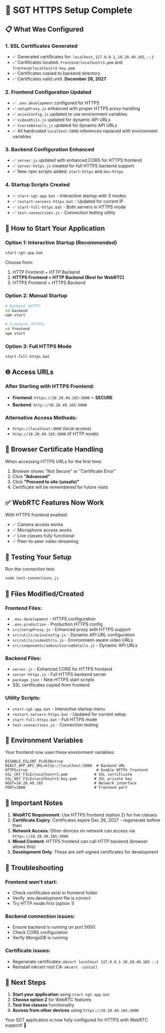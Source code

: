 # 🔐 SGT HTTPS Setup Complete

## 📋 What Was Configured

### 1. SSL Certificates Generated
- ✅ Generated certificates for: `localhost`, `127.0.0.1`, `10.20.49.165`, `::1`
- ✅ Certificates located: `frontend/localhost+3.pem` and `frontend/localhost+3-key.pem`
- ✅ Certificates copied to backend directory
- ✅ Certificates valid until: **December 26, 2027**

### 2. Frontend Configuration Updated
- ✅ `.env.development` configured for HTTPS
- ✅ `setupProxy.js` enhanced with proper HTTPS proxy handling
- ✅ `axiosConfig.js` updated to use environment variables
- ✅ `videoUtils.js` updated for dynamic API URLs
- ✅ `CourseDetails.js` updated for dynamic API URLs
- ✅ All hardcoded `localhost:5000` references replaced with environment variables

### 3. Backend Configuration Enhanced
- ✅ `server.js` updated with enhanced CORS for HTTPS frontend
- ✅ `server-https.js` created for full HTTPS backend support
- ✅ New npm scripts added: `start:https` and `dev:https`

### 4. Startup Scripts Created
- ✅ `start-sgt-app.bat` - Interactive startup with 3 modes
- ✅ `restart-servers-https.bat` - Updated for current IP
- ✅ `start-full-https.bat` - Both servers in HTTPS mode
- ✅ `test-connections.js` - Connection testing utility

## 🚀 How to Start Your Application

### Option 1: Interactive Startup (Recommended)
```bash
start-sgt-app.bat
```
Choose from:
1. HTTP Frontend + HTTP Backend
2. **HTTPS Frontend + HTTP Backend (Best for WebRTC)**
3. HTTPS Frontend + HTTPS Backend

### Option 2: Manual Startup
```bash
# Backend (HTTP)
cd backend
npm start

# Frontend (HTTPS)
cd frontend
npm start
```

### Option 3: Full HTTPS Mode
```bash
start-full-https.bat
```

## 🌐 Access URLs

### After Starting with HTTPS Frontend:
- **Frontend**: `https://10.20.49.165:3000` ⭐ **SECURE**
- **Backend**: `http://10.20.49.165:5000`

### Alternative Access Methods:
- `https://localhost:3000` (local access)
- `http://10.20.49.165:3000` (if HTTP mode)

## 🔐 Browser Certificate Handling

When accessing HTTPS URLs for the first time:
1. Browser shows "Not Secure" or "Certificate Error"
2. Click **"Advanced"**
3. Click **"Proceed to site (unsafe)"**
4. Certificate will be remembered for future visits

## ✅ WebRTC Features Now Work

With HTTPS frontend enabled:
- ✅ Camera access works
- ✅ Microphone access works
- ✅ Live classes fully functional
- ✅ Peer-to-peer video streaming

## 🧪 Testing Your Setup

Run the connection test:
```bash
node test-connections.js
```

## 📁 Files Modified/Created

### Frontend Files:
- `.env.development` - HTTPS configuration
- `.env.production` - Production HTTPS config
- `src/setupProxy.js` - Enhanced proxy with HTTPS support
- `src/utils/axiosConfig.js` - Dynamic API URL configuration
- `src/utils/videoUtils.js` - Environment-aware video URLs
- `src/components/admin/CourseDetails.js` - Dynamic API URLs

### Backend Files:
- `server.js` - Enhanced CORS for HTTPS frontend
- `server-https.js` - Full HTTPS backend server
- `package.json` - New HTTPS start scripts
- SSL certificates copied from frontend

### Utility Scripts:
- `start-sgt-app.bat` - Interactive startup menu
- `restart-servers-https.bat` - Updated for current setup
- `start-full-https.bat` - Full HTTPS mode
- `test-connections.js` - Connection testing

## 🔧 Environment Variables

Your frontend now uses these environment variables:

```env
DISABLE_ESLINT_PLUGIN=true
REACT_APP_API_URL=http://localhost:5000  # Backend URL
HTTPS=true                               # Enable HTTPS frontend
SSL_CRT_FILE=localhost+3.pem            # SSL certificate
SSL_KEY_FILE=localhost+3-key.pem        # SSL private key
HOST=10.20.49.165                       # Network interface
PORT=3000                               # Frontend port
```

## 🚨 Important Notes

1. **WebRTC Requirement**: Use HTTPS frontend (option 2) for live classes
2. **Certificate Expiry**: Certificates expire Dec 26, 2027 - regenerate before then
3. **Network Access**: Other devices on network can access via `https://10.20.49.165:3000`
4. **Mixed Content**: HTTPS frontend can call HTTP backend (browser allows this)
5. **Development Only**: These are self-signed certificates for development

## 🔄 Troubleshooting

### Frontend won't start:
- Check certificates exist in frontend folder
- Verify .env.development file is correct
- Try HTTP mode first (option 1)

### Backend connection issues:
- Ensure backend is running on port 5000
- Check CORS configuration
- Verify MongoDB is running

### Certificate issues:
- Regenerate certificates: `mkcert localhost 127.0.0.1 10.20.49.165 ::1`
- Reinstall mkcert root CA: `mkcert -install`

## 🎯 Next Steps

1. **Start your application** using `start-sgt-app.bat`
2. **Choose option 2** for WebRTC features
3. **Test live classes** functionality
4. **Access from other devices** using `https://10.20.49.165:3000`

Your SGT application is now fully configured for HTTPS with WebRTC support! 🎉